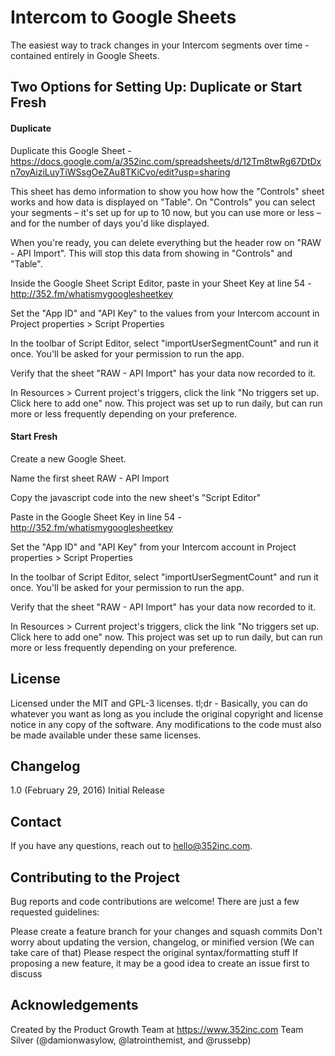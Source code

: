 # Intercom to Google Sheets
The easiest way to track changes in your Intercom segments over time - contained entirely in Google Sheets.

## Two Options for Setting Up: Duplicate or Start Fresh
#### Duplicate

   Duplicate this Google Sheet - https://docs.google.com/a/352inc.com/spreadsheets/d/12Tm8twRg67DtDxn7oyAiziLuyTiWSsgOeZAu8TKiCvo/edit?usp=sharing

   This sheet has demo information to show you how how the "Controls" sheet works and how data is displayed on "Table". On "Controls" you can select your segments – it's set up for up to 10 now, but you can use more or less – and for the number of days you'd like displayed.

   When you're ready, you can delete everything but the header row on "RAW - API Import". This will stop this data from showing in "Controls" and "Table".

   Inside the Google Sheet Script Editor, paste in your Sheet Key at line 54 - http://352.fm/whatismygooglesheetkey

   Set the "App ID" and "API Key" to the values from your Intercom account in Project properties > Script Properties

   In the toolbar of Script Editor, select "importUserSegmentCount" and run it once. You'll be asked for your permission to run the app.

   Verify that the sheet "RAW - API Import" has your data now recorded to it.

   In Resources > Current project's triggers, click the link "No triggers set up. Click here to add one" now. This project was set up to run daily, but can run more or less frequently depending on your preference.

#### Start Fresh
   Create a new Google Sheet.

   Name the first sheet RAW - API Import

   Copy the javascript code into the new sheet's "Script Editor"

   Paste in the Google Sheet Key in line 54 - http://352.fm/whatismygooglesheetkey

   Set the "App ID" and "API Key" from your Intercom account in Project properties > Script Properties

   In the toolbar of Script Editor, select "importUserSegmentCount" and run it once. You'll be asked for your permission to run the app.

   Verify that the sheet "RAW - API Import" has your data now recorded to it.

   In Resources > Current project's triggers, click the link "No triggers set up. Click here to add one" now. This project was set up to run daily, but can run more or less frequently depending on your preference.


## License
Licensed under the MIT and GPL-3 licenses.
tl;dr - Basically, you can do whatever you want as long as you include the original copyright and license notice in any copy of the software. Any modifications to the code must also be made available under these same licenses.

## Changelog
1.0 (February 29, 2016) Initial Release

## Contact
If you have any questions, reach out to hello@352inc.com.

## Contributing to the Project
Bug reports and code contributions are welcome! There are just a few requested guidelines:

Please create a feature branch for your changes and squash commits
Don't worry about updating the version, changelog, or minified version (We can take care of that)
Please respect the original syntax/formatting stuff
If proposing a new feature, it may be a good idea to create an issue first to discuss

## Acknowledgements
Created by the Product Growth Team at https://www.352inc.com
Team Silver (@damionwasylow, @latrointhemist, and @russebp)
